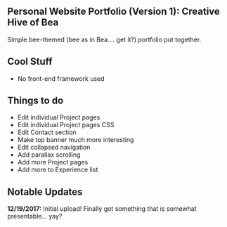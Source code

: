 Personal Website Portfolio (Version 1): Creative Hive of Bea
---
Simple bee-themed (bee as in Bea.... get it?) portfolio put together.

Cool Stuff
---
- No front-end framework used

Things to do
---
- Edit individual Project pages
- Edit individual Project pages CSS
- Edit Contact section
- Make top banner much more interesting
- Edit collapsed navigation
- Add parallax scrolling
- Add more Project pages
- Add more to Experience list

Notable Updates
---
**12/19/2017:** Initial upload! Finally got something that is somewhat presentable... yay?
